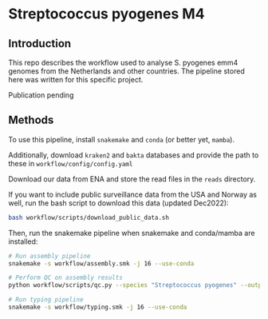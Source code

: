 # **Streptococcus pyogenes** M4

## Introduction

This repo describes the workflow used to analyse S. pyogenes emm4 genomes from the Netherlands and other countries. The pipeline stored here was written for this specific project.

Publication pending

## Methods

To use this pipeline, install `snakemake` and `conda` (or better yet, `mamba`).

Additionally, download `kraken2` and `bakta` databases and provide the path to these in `workflow/config/config.yaml`

Download our data from ENA and store the read files in the `reads` directory.

If you want to include public surveillance data from the USA and Norway as well, run the bash script to download this data (updated Dec2022):

```bash
bash workflow/scripts/download_public_data.sh
```

Then, run the snakemake pipeline when snakemake and conda/mamba are installed:

```bash
# Run assembly pipeline
snakemake -s workflow/assembly.smk -j 16 --use-conda

# Perform QC on assembly results
python workflow/scripts/qc.py --species "Streptococcus pyogenes" --output "backup/qc_report_spyo.tsv"

# Run typing pipeline
snakemake -s workflow/typing.smk -j 16 --use-conda
```
